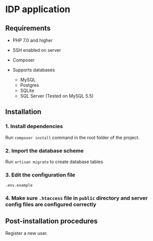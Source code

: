 # IDP application

## Requirements

* PHP 7.0 and higher

* SSH enabled on server

* Composer
  
* Supports databases
  * MySQL
  * Postgres
  * SQLite
  * SQL Server
  (Tested on MySQL 5.5)
  
## Installation 

### 1. Install dependencies

Run `composer install` command in the root folder of the project.

### 2. Import the database scheme

Run `artisan migrate` to create database tables

### 3. Edit the configuration file

`.env.example` 

### 4. Make sure `.htaccess` file in `public` directory and server config files are configured correctly

## Post-installation procedures

Register a new user.